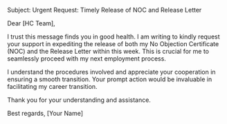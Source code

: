Subject: Urgent Request: Timely Release of NOC and Release Letter

Dear [HC Team],

I trust this message finds you in good health. I am writing to kindly request your support in expediting the release of both my No Objection Certificate (NOC) and the Release Letter within this week. This is crucial for me to seamlessly proceed with my next employment process.

I understand the procedures involved and appreciate your cooperation in ensuring a smooth transition. Your prompt action would be invaluable in facilitating my career transition.

Thank you for your understanding and assistance.

Best regards,
[Your Name]

